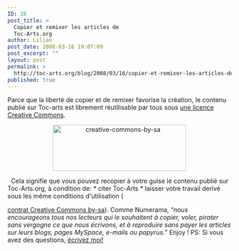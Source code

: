 ```yaml
---
ID: 28
post_title: >
  Copier et remixer les articles de
  Toc-Arts.org
author: Lilian
post_date: 2008-03-16 19:07:09
post_excerpt: ""
layout: post
permalink: >
  http://toc-arts.org/blog/2008/03/16/copier-et-remixer-les-articles-de-toc-artsorg/
published: true
---
```

Parce que la liberté de copier et de remixer favorise la création, le contenu publié sur Toc-arts est librement réutilisable par tous sous <a href="http://creativecommons.org/licenses/by-nc-sa/2.0/fr/" rel="license">une licence Creative Commons</a>. <p style="text-align: center;">
  <a href="http://creativecommons.org/licenses/by-sa/3.0/fr/legalcode"><img class="size-medium wp-image-9619" alt="creative-commons-by-sa" src="http://toc-arts.org/blog/wp-content/uploads/2013/04/creative-commons-by-sa-300x104.png" width="300" height="104" /></a>
</p>   Cela signifie que vous pouvez recopier à votre guise le contenu publié sur Toc-Arts.org, à condition de: * citer Toc-Arts * laisser votre travail derivé sous les même conditions d'utilisation (

<a href="http://creativecommons.org/licenses/by-sa/3.0/fr/legalcode" rel="license">contrat Creative Commons by-sa</a>). Comme Numerama, “*nous encourageons tous nos lecteurs qui le souhaitent à copier, voler, pirater sans vergogne ce que nous écrivons, et à reproduire sans payer les articles sur leurs blogs, pages MySpace, e-mails ou papyrus.*” Enjoy ! PS: Si vous avez des questions, [écrivez moi!][1]

 [1]: mailto:lilious@toc-arts.org "Ecrire a Lilious"